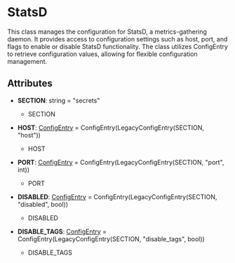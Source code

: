 # StatsD

This class manages the configuration for StatsD, a metrics-gathering daemon. It provides access to configuration settings such as host, port, and flags to enable or disable StatsD functionality. The class utilizes ConfigEntry to retrieve configuration values, allowing for flexible configuration management.

## Attributes

- **SECTION**: string = &quot;secrets&quot;
  - SECTION

- **HOST**: [ConfigEntry](flytekit_configuration_file_configentry) = ConfigEntry(LegacyConfigEntry(SECTION, &quot;host&quot;))
  - HOST

- **PORT**: [ConfigEntry](flytekit_configuration_file_configentry) = ConfigEntry(LegacyConfigEntry(SECTION, &quot;port&quot;, int))
  - PORT

- **DISABLED**: [ConfigEntry](flytekit_configuration_file_configentry) = ConfigEntry(LegacyConfigEntry(SECTION, &quot;disabled&quot;, bool))
  - DISABLED

- **DISABLE_TAGS**: [ConfigEntry](flytekit_configuration_file_configentry) = ConfigEntry(LegacyConfigEntry(SECTION, &quot;disable_tags&quot;, bool))
  - DISABLE_TAGS



